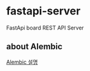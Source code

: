 # fastapi-server
FastApi board REST API Server


## about Alembic

[Alembic 설명](https://blog.neonkid.xyz/257)